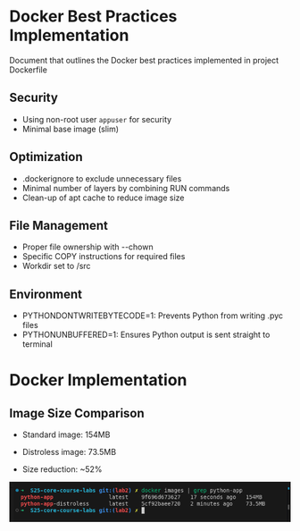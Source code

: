 # Docker Best Practices Implementation

Document that outlines the Docker best practices implemented in project Dockerfile

## Security
- Using non-root user `appuser` for security
- Minimal base image (slim)

## Optimization
- .dockerignore to exclude unnecessary files
- Minimal number of layers by combining RUN commands
- Clean-up of apt cache to reduce image size

## File Management
- Proper file ownership with --chown
- Specific COPY instructions for required files
- Workdir set to /src

## Environment
- PYTHONDONTWRITEBYTECODE=1: Prevents Python from writing .pyc files
- PYTHONUNBUFFERED=1: Ensures Python output is sent straight to terminal


# Docker Implementation

## Image Size Comparison

- Standard image: 154MB

- Distroless image: 73.5MB

- Size reduction: ~52%

![alt text](md_assets/image.png)